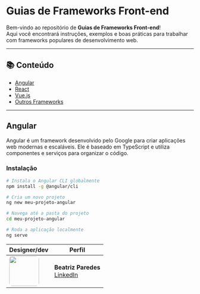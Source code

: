 # Guias de Frameworks Front-end

Bem-vindo ao repositório de **Guias de Frameworks Front-end**!  
Aqui você encontrará instruções, exemplos e boas práticas para trabalhar com frameworks populares de desenvolvimento web.

---

## 📚 Conteúdo

- [Angular](Angular.md)
- [React](React.md)
- [Vue.js](Vue.md)
- [Outros Frameworks](#outros-frameworks)

---

## Angular

Angular é um framework desenvolvido pelo Google para criar aplicações web modernas e escaláveis. Ele é baseado em TypeScript e utiliza componentes e serviços para organizar o código.

### Instalação

```bash
# Instala o Angular CLI globalmente
npm install -g @angular/cli

# Cria um novo projeto
ng new meu-projeto-angular

# Navega até a pasta do projeto
cd meu-projeto-angular

# Roda a aplicação localmente
ng serve

````

| Designer/dev | Perfil |
|------------|--------|
| <div style="width:80px; height:80px; overflow:hidden; border-radius:8px;"> <img src="https://github.com/user-attachments/assets/ab3d5f4b-1a84-4660-b6ec-bae496e9dc1a" width="80" style="object-fit:cover;"> </div> | **Beatriz Paredes** <br> [LinkedIn](https://www.linkedin.com/in/beatriz-paredes-do-nascimento-91664a182/) |
